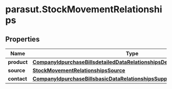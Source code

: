 # parasut.StockMovementRelationships

## Properties
Name | Type | Description | Notes
------------ | ------------- | ------------- | -------------
**product** | [**CompanyIdpurchaseBillsdetailedDataRelationshipsDetailsRelationshipsProduct**](CompanyIdpurchaseBillsdetailedDataRelationshipsDetailsRelationshipsProduct.md) |  | [optional] 
**source** | [**StockMovementRelationshipsSource**](StockMovementRelationshipsSource.md) |  | [optional] 
**contact** | [**CompanyIdpurchaseBillsbasicDataRelationshipsSupplier**](CompanyIdpurchaseBillsbasicDataRelationshipsSupplier.md) |  | [optional] 



